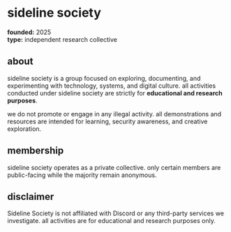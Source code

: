 # sideline society
**founded:** 2025  
**type:** independent research collective

## about
sideline society is a group focused on exploring, documenting, and experimenting with technology, systems, and digital culture. all activities conducted under sideline society are strictly for **educational and research purposes**. 

we do not promote or engage in any illegal activity. all demonstrations and resources are intended for learning, security awareness, and creative exploration.  

## membership
sideline society operates as a private collective. only certain members are public-facing while the majority remain anonymous.  

## disclaimer
Sideline Society is not affiliated with Discord or any third-party services we investigate. all activities are for educational and research purposes only.
